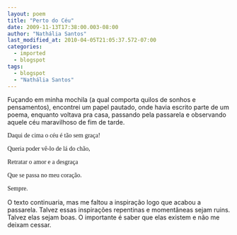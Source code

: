 ```yaml
---
layout: poem
title: "Perto do Céu"
date: 2009-11-13T17:38:00.003-08:00
author: "Nathália Santos"
last_modified_at: 2010-04-05T21:05:37.572-07:00
categories:
  - imported
  - blogspot
tags:
  - blogspot
  - "Nathália Santos"
---
```


Fuçando em minha mochila (a qual comporta quilos de sonhos e pensamentos), encontrei um papel pautado, onde havia escrito parte de um poema, enquanto voltava pra casa, passando pela passarela e observando aquele céu maravilhoso de fim de tarde.

<span style="font-family: verdana;">Daqui de cima o céu é tão sem graça!

</span><span style="font-family: verdana;">Queria poder vê-lo de lá do chão,

</span><span style="font-family: verdana;">Retratar o amor e a desgraça

</span><span style="font-family: verdana;">Que se passa no meu coração.

</span><span style="font-family: verdana;">Sempre.

O texto continuaria, mas me faltou a inspiração logo que acabou a passarela. Talvez essas inspirações repentinas e momentâneas sejam ruins. Talvez elas sejam boas. O importante é saber que elas existem e não me deixam cessar.</span>
